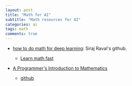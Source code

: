 ```yaml
---
layout: post
title: "Math for AI"
subtitle: "Math resources for AI"
categories: ai
tags: math
comments: true
---
```


* [how to do math for deep learning](https://github.com/llSourcell/how_to_do_math_for_deep_learning/blob/master/demo.ipynb):
 Siraj Raval's github.
  * [Learn math fast](https://github.com/llSourcell/learn_math_fast)
 
* [A Programmer's Introduction to Mathematics](https://gumroad.com/l/pim-book)
  * [github](https://github.com/pim-book/programmers-introduction-to-mathematics/blob/master/neural-network/neural_network.py) 